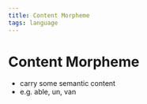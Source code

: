 ```yaml
---
title: Content Morpheme
tags: language
---
```


# Content Morpheme
- carry some semantic content
- e.g. able, un, van































